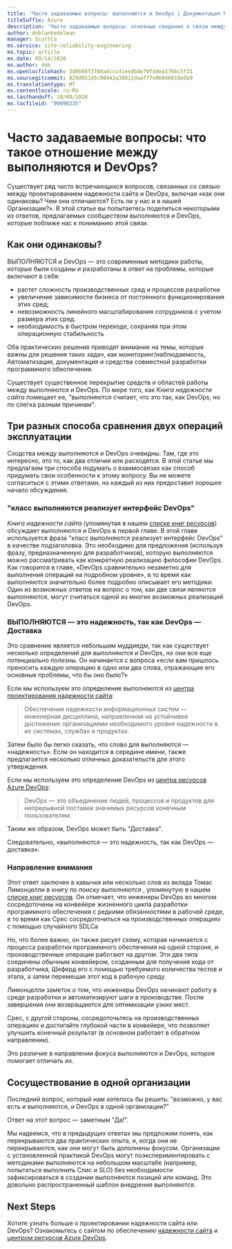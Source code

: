 ```yaml
---
title: 'Часто задаваемые вопросы: выполняются и DevOps | Документация Майкрософт'
titleSuffix: Azure
description: 'Часто задаваемые вопросы: основные сведения о связи между выполняются и DevOps'
author: dnblankedelman
manager: ScottCa
ms.service: site-reliability-engineering
ms.topic: article
ms.date: 09/14/2020
ms.author: dnb
ms.openlocfilehash: 3d0698f2780a4ccc41eedbde70fddea1766c5f21
ms.sourcegitcommit: 829d951d5c90442a38012daaf77e86046018e5b9
ms.translationtype: MT
ms.contentlocale: ru-RU
ms.lasthandoff: 10/09/2020
ms.locfileid: "90090335"
---
```

# <a name="frequently-asked-questions-whats-the-relationship-between-sre-and-devops"></a>Часто задаваемые вопросы: что такое отношение между выполняются и DevOps?

Существует ряд часто встречающихся вопросов, связанных со связью между проектированием надежности сайта и DevOps, включая «как они одинаковы? Чем они отличаются? Есть ли у нас и в нашей Организации?». В этой статье вы попытаетесь поделиться некоторыми из ответов, предлагаемых сообществом выполняются и DevOps, которые поближе нас к пониманию этой связи.

## <a name="how-are-they-the-same"></a>Как они одинаковы?

ВЫПОЛНЯЮТСЯ и DevOps — это современные методики работы, которые были созданы и разработаны в ответ на проблемы, которые включают в себя:

- растет сложность производственных сред и процессов разработки
- увеличение зависимости бизнеса от постоянного функционирования этих сред;
- невозможность линейного масштабирования сотрудников с учетом размера этих сред.
- необходимость в быстром переходе, сохраняя при этом операционную стабильность

Оба практических решения приводят внимание на темы, которые важны для решения таких задач, как мониторинг/наблюдаемость, Автоматизация, документация и средства совместной разработки программного обеспечения.

Существует существенное перекрытие средств и областей работы между выполняются и DevOps. По мере того, как _Книга надежности сайта_ помещает ее, "выполняются считает, что это так, как DevOps, но по слегка разным причинам".

## <a name="three-different-ways-to-compare-the-two-operations-practices"></a>Три разных способа сравнения двух операций эксплуатации

Сходства между выполняются и DevOps очевидны. Там, где это интересно, это то, как два отличия или расходятся. В этой статье мы предлагаем три способа подумать о взаимосвязих как способ придумать свои особенности к этому вопросу. Вы не можете согласиться с этими ответами, но каждый из них предоставит хорошее начало обсуждения.

### <a name="class-sre-implements-interface-devops"></a>"класс выполняются реализует интерфейс DevOps"

_Книга надежности сайта_ (упомянутая в нашем [списке книг ресурсов](../resources/books.md)) обсуждает выполняются и DevOps в первой главе. В этой главе используется фраза "класс выполняются реализует интерфейс DevOps" в качестве подзаголовка. Это необходимо для предложения (используя фразу, предназначенную для разработчиков), которую выполняются можно рассматривать как конкретную реализацию философии DevOps. Как говорится в главе, «DevOps сравнительно незаметно для выполнения операций на подробном уровне», в то время как выполняются значительно более подробно описывает его методики. Один из возможных ответов на вопрос о том, как две связи являются выполняются, могут считаться одной из многих возможных реализаций DevOps.

### <a name="sre-is-to-reliability-as-devops-is-to-delivery"></a>ВЫПОЛНЯЮТСЯ — это надежность, так как DevOps — Доставка

Это сравнение является небольшим муддиедм, так как существует несколько определений для выполняются и DevOps, но они все еще потенциально полезны. Он начинается с вопроса «если вам пришлось преносить каждую операцию в одно или два слова, отражающие его основные проблемы, что бы оно было?»

Если мы используем это определение выполняются из [центра проектирования надежности сайта](../index.yml):

> Обеспечение надежности информационных систем — инженерная дисциплина, направленная на устойчивое достижение организациями необходимого уровня надежности в их системах, службах и продуктах.

Затем было бы легко сказать, что слово для выполняются — «надежность». Если он находится в середине имени, также предлагается несколько отличных доказательств для этого утверждения.

Если мы используем это определение DevOps из [центра ресурсов Azure DevOps](https://docs.microsoft.com/azure/devops/learn/):

> DevOps — это объединение людей, процессов и продуктов для непрерывной поставки значимых ресурсов конечным пользователям.

Таким же образом, DevOps может быть "Доставка".

Следовательно, «выполняются — это надежность, так как DevOps — доставка».

### <a name="direction-of-attention"></a>Направление внимания

Этот ответ заключен в кавычки или несколько слов из вклада Томас Лимонцелли в книгу по _поиску выполняются_ , упомянутую в нашем [списке книг ресурсов](../resources/books.md). Он отмечает, что инженеры DevOps во многом сосредоточены на конвейере жизненного цикла разработки программного обеспечения с редкими обязанностями в рабочей среде, в то время как Срес сосредоточиться на производственных операциях с помощью случайного SDLCа

Но, что более важно, он также рисует схему, которая начинается с процесса разработки программного обеспечения на одной стороне, и производственные операции работают на другом. Эти два типа соединены обычным конвейером, созданным для получения кода от разработчика, Шеферд его с помощью требуемого количества тестов и этапа, а затем перемещая этот код в рабочую среду.

Лимонцелли заметок о том, что инженеры DevOps начинают работу в среде разработки и автоматизируют шаги в производстве. После завершения они возвращаются для оптимизации узких мест.

Срес, с другой стороны, сосредоточьтесь на производственных операциях и достигайте глубокой части в конвейере, что позволяет улучшить конечный результат (в основном работает в обратном направлении).

Это различие в направлении фокуса выполняются и DevOps, которое помогает отличать их.

## <a name="coexistence-in-the-same-organization"></a>Сосуществование в одной организации

Последний вопрос, который нам хотелось бы решить: "возможно, у вас есть и выполняются, и DevOps в одной организации?"

Ответ на этот вопрос — заметным "Да!".

Мы надеемся, что в предыдущих ответах мы предложим понять, как перекрываются два практических опыта, и, когда они не перекрываются, как они могут быть дополнены фокусом. Организации с установленной практикой DevOps могут поэкспериментировать с методиками выполняются на небольшом масштабе (например, попытаться выполнить Слис и SLO) без необходимости зафиксироваться в создании выполняются позиций или команд. Это довольно распространенный шаблон внедрения выполняются.

## <a name="next-steps"></a>Next Steps

Хотите узнать больше о проектировании надежности сайта или DevOps? Ознакомьтесь с сайтом по обеспечению [надежности сайта](../index.yml) и [центром ресурсов Azure DevOps](https://docs.microsoft.com/azure/devops/learn/).
